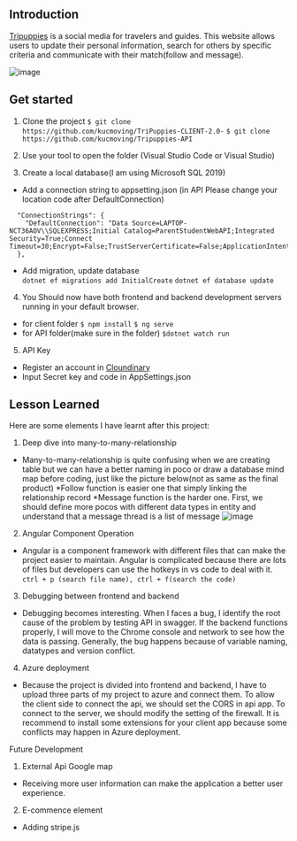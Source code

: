 <h2>Introduction</h2>

[Tripuppies](https://tricli.azurewebsites.net/) is a social media for travelers and guides. This website allows users to update their personal information, search for others by specific criteria and communicate with their match(follow and message).

![image](https://user-images.githubusercontent.com/92262463/179397781-66bc7e23-fa53-4a1b-af05-a2982938d216.png)


<h2>Get started</h2>

1. Clone the project
```$ git clone https://github.com/kucmoving/TriPuppies-CLIENT-2.0-```
```$ git clone https://github.com/kucmoving/Tripuppies-API```

2. Use your tool to open the folder (Visual Studio Code or Visual Studio)

3. Create a local database(I am using Microsoft SQL 2019)
* Add a connection string to appsetting.json (in API Please change your location code after DefaultConnection)<br>
```{
  "ConnectionStrings": {
    "DefaultConnection": "Data Source=LAPTOP-NCT36AOV\\SQLEXPRESS;Initial Catalog=ParentStudentWebAPI;Integrated Security=True;Connect Timeout=30;Encrypt=False;TrustServerCertificate=False;ApplicationIntent=ReadWrite;MultiSubnetFailover=False"
  },
```
* Add migration, update database<br>
```dotnet ef migrations add InitialCreate```
```dotnet ef database update```

4. You Should now have both frontend and backend development servers running in your default browser.
* for client folder ```$ npm install``` ```$ ng serve```
* for API folder(make sure in the folder) ```$dotnet watch run```

5. API Key
* Register an account in [Cloundinary](https://cloudinary.com/)
* Input Secret key and code in AppSettings.json


<h2>Lesson Learned</h2>

Here are some elements I have learnt after this project:<br>

1. Deep dive into many-to-many-relationship
* Many-to-many-relationship is quite confusing when we are creating table but we can have a better naming in poco or draw a database mind map before coding, just 
like the picture below(not as same as the final product)
*Follow function is easier one that simply linking the relationship record
*Message function is the harder one. First, we should define more pocos with different data types in entity and understand that a message thread is a list of message
![image](https://user-images.githubusercontent.com/92262463/179399762-07dd47ca-79a5-40d6-bb44-eef6345efd05.png)

2. Angular Component Operation
* Angular is a component framework with different files that can make the project easier to maintain. Angular is complicated because there are lots of files but developers can use the hotkeys in vs code to deal with it.
```ctrl + p (search file name), ctrl + f(search the code)``` 

3. Debugging between frontend and backend
* Debugging becomes interesting. When I faces a bug, I identify the root cause of the problem by testing API in swagger. If the backend functions properly, I will move to the Chrome console and network to see how the data is passing. Generally, the bug happens because of variable naming, datatypes and version conflict.

4. Azure deployment
* Because the project is divided into frontend and backend, I have to upload three parts of my project to azure and connect them. To allow the client side to connect the api, we should set the CORS in api app. To connect to the server, we should modify the setting of the firewall. It is recommend to install some extensions for your client app because some conflicts may happen in Azure deployment.


Future Development 
1. External Api Google map
* Receiving more user information can make the application a better user experience.

2. E-commence element 
* Adding stripe.js 
